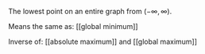 The lowest point on an entire graph from $\left(-\infty,\infty\right)$.

Means the same as: [[global minimum]]

Inverse of: [[absolute maximum]] and [[global maximum]]
